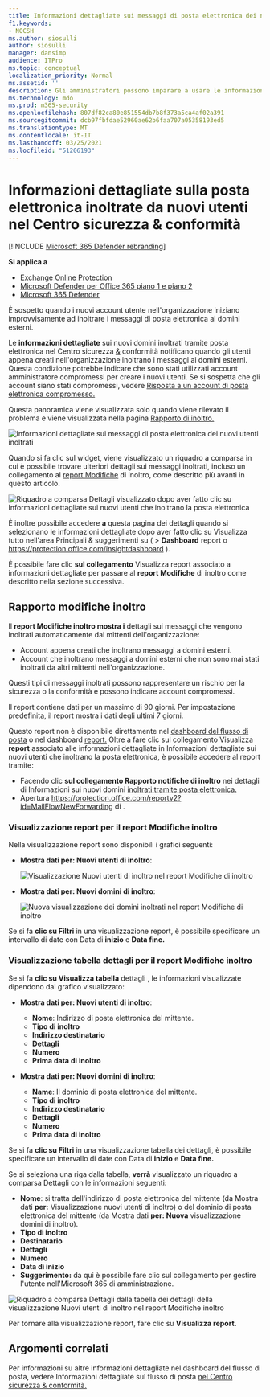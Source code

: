 ```yaml
---
title: Informazioni dettagliate sui messaggi di posta elettronica dei nuovi utenti inoltrati
f1.keywords:
- NOCSH
ms.author: siosulli
author: siosulli
manager: dansimp
audience: ITPro
ms.topic: conceptual
localization_priority: Normal
ms.assetid: ''
description: Gli amministratori possono imparare a usare le informazioni dettagliate sui nuovi utenti che inoltrano la posta elettronica nel Centro sicurezza & conformità per analizzare quando gli utenti dell'organizzazione inoltrano i messaggi a nuovi domini.
ms.technology: mdo
ms.prod: m365-security
ms.openlocfilehash: 807df82ca80e851554db7b8f373a5ca4af02a391
ms.sourcegitcommit: dcb97fbfdae52960ae62b6faa707a05358193ed5
ms.translationtype: MT
ms.contentlocale: it-IT
ms.lasthandoff: 03/25/2021
ms.locfileid: "51206193"
---
```

# <a name="new-users-forwarding-email-insight-in-the-security--compliance-center"></a>Informazioni dettagliate sulla posta elettronica inoltrate da nuovi utenti nel Centro sicurezza & conformità

[!INCLUDE [Microsoft 365 Defender rebranding](../includes/microsoft-defender-for-office.md)]

**Si applica a**
- [Exchange Online Protection](exchange-online-protection-overview.md)
- [Microsoft Defender per Office 365 piano 1 e piano 2](defender-for-office-365.md)
- [Microsoft 365 Defender](../defender/microsoft-365-defender.md)

È sospetto quando i nuovi account utente nell'organizzazione iniziano improvvisamente ad inoltrare i messaggi di posta elettronica ai domini esterni.

Le **informazioni dettagliate** sui nuovi domini inoltrati tramite posta elettronica nel Centro sicurezza [&](https://protection.office.com) conformità notificano quando gli utenti appena creati nell'organizzazione inoltrano i messaggi ai domini esterni. Questa condizione potrebbe indicare che sono stati utilizzati account amministratore compromessi per creare i nuovi utenti. Se si sospetta che gli account siano stati compromessi, vedere [Risposta a un account di posta elettronica compromesso.](responding-to-a-compromised-email-account.md)

Questa panoramica viene visualizzata solo quando viene rilevato il problema e viene visualizzata nella pagina [Rapporto di inoltro.](view-mail-flow-reports.md#forwarding-report)

![Informazioni dettagliate sui messaggi di posta elettronica dei nuovi utenti inoltrati](../../media/mfi-new-users-forwarding-email.png)

Quando si fa clic sul widget, viene visualizzato un riquadro a comparsa in cui è possibile trovare ulteriori dettagli sui messaggi inoltrati, incluso un collegamento al [report Modifiche](#forwarding-modifications-report) di inoltro, come descritto più avanti in questo articolo.

![Riquadro a comparsa Dettagli visualizzato dopo aver fatto clic su Informazioni dettagliate sui nuovi utenti che inoltrano la posta elettronica](../../media/mfi-new-users-forwarding-email-details.png)

È inoltre possibile accedere **a** questa pagina dei  dettagli quando si selezionano le informazioni dettagliate dopo aver fatto clic su Visualizza tutto nell'area Principali & suggerimenti su ( \> **Dashboard** report o <https://protection.office.com/insightdashboard> ).

È possibile fare clic **sul collegamento** Visualizza report associato a informazioni dettagliate per passare al **report Modifiche** di inoltro come descritto nella sezione successiva.

## <a name="forwarding-modifications-report"></a>Rapporto modifiche inoltro

Il **report Modifiche inoltro mostra i** dettagli sui messaggi che vengono inoltrati automaticamente dai mittenti dell'organizzazione:

- Account appena creati che inoltrano messaggi a domini esterni.
- Account che inoltrano messaggi a domini esterni che non sono mai stati inoltrati da altri mittenti nell'organizzazione.

Questi tipi di messaggi inoltrati possono rappresentare un rischio per la sicurezza o la conformità e possono indicare account compromessi.

Il report contiene dati per un massimo di 90 giorni. Per impostazione predefinita, il report mostra i dati degli ultimi 7 giorni.

Questo report non è disponibile direttamente nel [dashboard del flusso di posta](mail-flow-insights-v2.md) o nel dashboard [report.](view-mail-flow-reports.md) Oltre a fare clic sul collegamento Visualizza  **report** associato alle informazioni dettagliate in Informazioni dettagliate sui nuovi utenti che inoltrano la posta elettronica, è possibile accedere al report tramite:

- Facendo clic **sul collegamento Rapporto notifiche di inoltro** nei dettagli di Informazioni sui nuovi domini [inoltrati tramite posta elettronica.](mfi-new-domains-being-forwarded-email.md)
- Apertura <https://protection.office.com/reportv2?id=MailFlowNewForwarding> di .

### <a name="report-view-for-the-forwarding-modifications-report"></a>Visualizzazione report per il report Modifiche inoltro

Nella visualizzazione report sono disponibili i grafici seguenti:

- **Mostra dati per: Nuovi utenti di inoltro**:

  ![Visualizzazione Nuovi utenti di inoltro nel report Modifiche di inoltro](../../media/forwarding-modifications-report-new-forwarding-users.png)

- **Mostra dati per: Nuovi domini di inoltro**:

  ![Nuova visualizzazione dei domini inoltrati nel report Modifiche di inoltro](../../media/forwarding-modifications-report-new-forwarded-domains.png)

Se si fa **clic su Filtri** in una visualizzazione report, è possibile specificare un intervallo di date con Data di **inizio** e **Data fine.**

### <a name="details-table-view-for-the-forwarding-modifications-report"></a>Visualizzazione tabella dettagli per il report Modifiche inoltro

Se si fa **clic su Visualizza tabella** dettagli , le informazioni visualizzate dipendono dal grafico visualizzato:

- **Mostra dati per: Nuovi utenti di inoltro**:

  - **Nome**: Indirizzo di posta elettronica del mittente.
  - **Tipo di inoltro**
  - **Indirizzo destinatario**
  - **Dettagli**
  - **Numero**
  - **Prima data di inoltro**

- **Mostra dati per: Nuovi domini di inoltro**:

  - **Name**: Il dominio di posta elettronica del mittente.
  - **Tipo di inoltro**
  - **Indirizzo destinatario**
  - **Dettagli**
  - **Numero**
  - **Prima data di inoltro**

Se si fa **clic su Filtri** in una visualizzazione tabella dei dettagli, è possibile specificare un intervallo di date con Data di **inizio** e **Data fine.**

Se si seleziona una riga dalla tabella, **verrà** visualizzato un riquadro a comparsa Dettagli con le informazioni seguenti:

- **Nome**: si tratta dell'indirizzo di posta elettronica del mittente (da Mostra dati **per:** Visualizzazione nuovi utenti di inoltro) o del dominio di posta elettronica del mittente (da Mostra dati **per: Nuova** visualizzazione domini di inoltro).
- **Tipo di inoltro**
- **Destinatario**
- **Dettagli**
- **Numero**
- **Data di inizio**
- **Suggerimento:** da qui è possibile fare clic sul collegamento per gestire l'utente nell'Microsoft 365 di amministrazione.

![Riquadro a comparsa Dettagli dalla tabella dei dettagli della visualizzazione Nuovi utenti di inoltro nel report Modifiche inoltro](../../media/mfi-forwarding-modifications-report-new-forwarding-users-view-details-table-details.png)

Per tornare alla visualizzazione report, fare clic su **Visualizza report.**

## <a name="related-topics"></a>Argomenti correlati

Per informazioni su altre informazioni dettagliate nel dashboard del flusso di posta, vedere Informazioni dettagliate sul flusso di posta [nel Centro sicurezza & conformità.](mail-flow-insights-v2.md)
